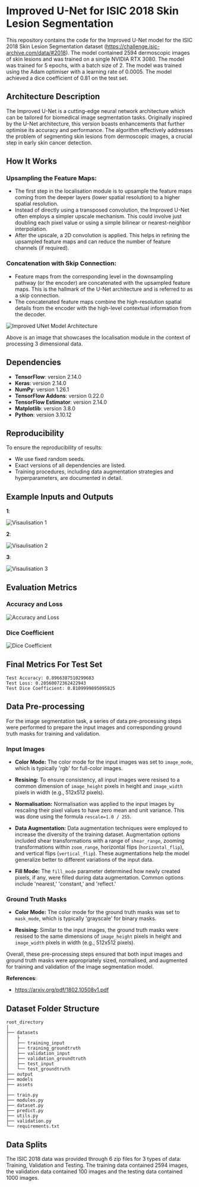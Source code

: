 # Improved U-Net for ISIC 2018 Skin Lesion Segmentation

This repository contains the code for the Improved U-Net model for the ISIC 2018 Skin Lesion Segmentation dataset (https://challenge.isic-archive.com/data/#2018). The model contained 2594 dermoscopic images of skin lesions and was trained on a single NVIDIA RTX 3080. The model was trained for 5 epochs, with a batch size of 2. The model was trained using the Adam optimiser with a learning rate of 0.0005. The model achieved a dice coefficient of 0.81 on the test set.

## Architecture Description

The Improved U-Net is a cutting-edge neural network architecture which can be tailored for biomedical image segmentation tasks. Originally inspired by the U-Net architecture, this version boasts enhancements that further optimise its accuracy and performance. The algorithm effectively addresses the problem of segmenting skin lesions from dermoscopic images, a crucial step in early skin cancer detection.

## How It Works

### Upsampling the Feature Maps:

- The first step in the localisation module is to upsample the feature maps coming from the deeper layers (lower spatial resolution) to a higher spatial resolution.
- Instead of directly using a transposed convolution, the Improved U-Net often employs a simpler upscale mechanism. This could involve just doubling each pixel value or using a simple bilinear or nearest-neighbor interpolation.
- After the upscale, a 2D convolution is applied. This helps in refining the upsampled feature maps and can reduce the number of feature channels (if required).

### Concatenation with Skip Connection:

- Feature maps from the corresponding level in the downsampling pathway (or the encoder) are concatenated with the upsampled feature maps. This is the hallmark of the U-Net architecture and is referred to as a skip connection.
- The concatenated feature maps combine the high-resolution spatial details from the encoder with the high-level contextual information from the decoder.

![Improved UNet Model Architecture](assets/architecture.png)

Above is an image that showcases the localisation module in the context of processing 3 dimensional data.

## Dependencies

- **TensorFlow**: version 2.14.0
- **Keras**: version 2.14.0
- **NumPy**: version 1.26.1
- **TensorFlow Addons**: version 0.22.0
- **TensorFlow Estimator**: version 2.14.0
- **Matplotlib**: version 3.8.0
- **Python**: version 3.10.12


## Reproducibility

To ensure the reproducibility of results:
- We use fixed random seeds.
- Exact versions of all dependencies are listed.
- Training procedures, including data augmentation strategies and hyperparameters, are documented in detail.

## Example Inputs and Outputs

**1**: 

![Visaulisation 1](assets/visualisation1.png)

**2**: 

![Visaulisation 2](assets/visualisation2.png)

**3**:

![Visaulisation 3](assets/visualisation3.png)

## Evaluation Metrics

### Accuracy and Loss

![Accuracy and Loss](assets/accuracy_loss.png)

### Dice Coefficient

![Dice Coefficient](assets/dice_coefficient.png)

## Final Metrics For Test Set

```
Test Accuracy: 0.8966387510299683
Test Loss: 0.20560072362422943
Test Dice Coefficient: 0.8109999895095825
```


## Data Pre-processing

For the image segmentation task, a series of data pre-processing steps were performed to prepare the input images and corresponding ground truth masks for training and validation.

### Input Images

- **Color Mode:** The color mode for the input images was set to `image_mode`, which is typically 'rgb' for full-color images.

- **Resising:** To ensure consistency, all input images were resised to a common dimension of `image_height` pixels in height and `image_width` pixels in width (e.g., 512x512 pixels).

- **Normalisation:** Normalisation was applied to the input images by rescaling their pixel values to have zero mean and unit variance. This was done using the formula `rescale=1.0 / 255`.

- **Data Augmentation:** Data augmentation techniques were employed to increase the diversity of the training dataset. Augmentation options included shear transformations with a range of `shear_range`, zooming transformations within `zoom_range`, horizontal flips (`horizontal_flip`), and vertical flips (`vertical_flip`). These augmentations help the model generalize better to different variations of the input data.

- **Fill Mode:** The `fill_mode` parameter determined how newly created pixels, if any, were filled during data augmentation. Common options include 'nearest,' 'constant,' and 'reflect.'

### Ground Truth Masks

- **Color Mode:** The color mode for the ground truth masks was set to `mask_mode`, which is typically 'grayscale' for binary masks.

- **Resising:** Similar to the input images, the ground truth masks were resised to the same dimensions of `image_height` pixels in height and `image_width` pixels in width (e.g., 512x512 pixels).

Overall, these pre-processing steps ensured that both input images and ground truth masks were appropriately sized, normalised, and augmented for training and validation of the image segmentation model.

**References**:
- https://arxiv.org/pdf/1802.10508v1.pdf

## Dataset Folder Structure

```
root_directory
│
├── datasets
│   ├
│   ├── training_input
│   ├── training_groundtruth
│   ├── validation_input
│   ├── validation_groundtruth
│   ├── test_input
│   └── test_groundtruth
├── output
├── models
├── assets
│   
├── train.py
├── modules.py
├── dataset.py
├── predict.py
├── utils.py
├── validation.py
└── requirements.txt
```

## Data Splits

The ISIC 2018 data was provided through 6 zip files for 3 types of data: Training, Validation and Testing. The training data contained 2594 images, the validation data contained 100 images and the testing data contained 1000 images.